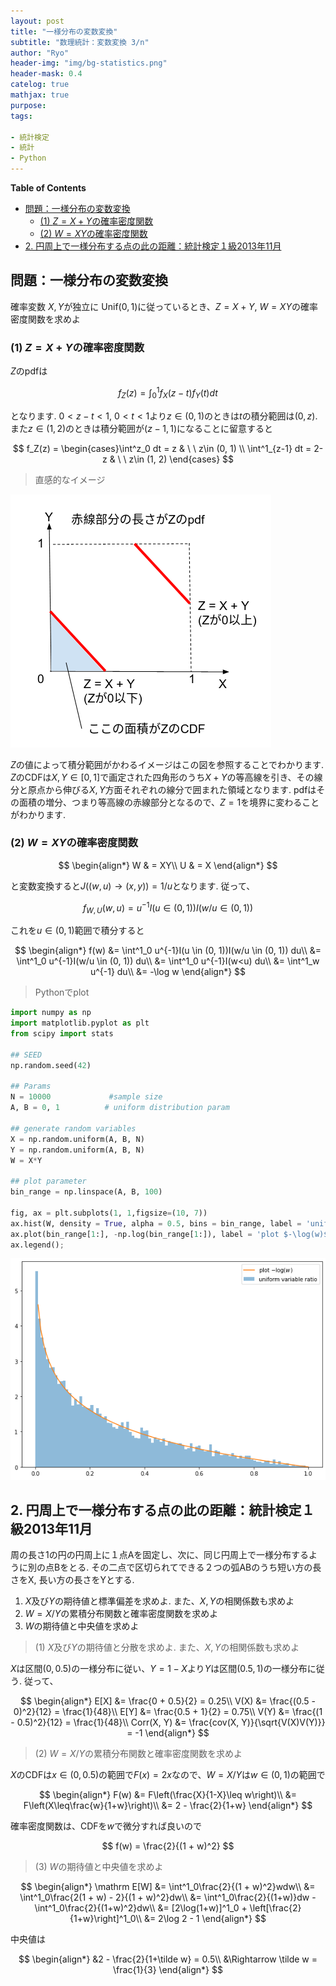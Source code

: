 ```yaml
---
layout: post
title: "一様分布の変数変換"
subtitle: "数理統計：変数変換 3/n"
author: "Ryo"
header-img: "img/bg-statistics.png"
header-mask: 0.4
catelog: true
mathjax: true
purpose: 
tags:

- 統計検定
- 統計
- Python
---
```



**Table of Contents**
<!-- START doctoc generated TOC please keep comment here to allow auto update -->
<!-- DON'T EDIT THIS SECTION, INSTEAD RE-RUN doctoc TO UPDATE -->

- [問題：一様分布の変数変換](#%E5%95%8F%E9%A1%8C%E4%B8%80%E6%A7%98%E5%88%86%E5%B8%83%E3%81%AE%E5%A4%89%E6%95%B0%E5%A4%89%E6%8F%9B)
  - [(1) $Z= X + Y$の確率密度関数](#1-z-x--y%E3%81%AE%E7%A2%BA%E7%8E%87%E5%AF%86%E5%BA%A6%E9%96%A2%E6%95%B0)
  - [(2) $W = XY$の確率密度関数](#2-w--xy%E3%81%AE%E7%A2%BA%E7%8E%87%E5%AF%86%E5%BA%A6%E9%96%A2%E6%95%B0)
- [2. 円周上で一様分布する点の此の距離：統計検定１級2013年11月](#2-%E5%86%86%E5%91%A8%E4%B8%8A%E3%81%A7%E4%B8%80%E6%A7%98%E5%88%86%E5%B8%83%E3%81%99%E3%82%8B%E7%82%B9%E3%81%AE%E6%AD%A4%E3%81%AE%E8%B7%9D%E9%9B%A2%E7%B5%B1%E8%A8%88%E6%A4%9C%E5%AE%9A%EF%BC%91%E7%B4%9A2013%E5%B9%B411%E6%9C%88)

<!-- END doctoc generated TOC please keep comment here to allow auto update -->

## 問題：一様分布の変数変換

確率変数 $X, Y$が独立に $\text{Unif}(0, 1)$に従っているとき、$Z= X + Y$, $W = XY$の確率密度関数を求めよ

### (1) $Z= X + Y$の確率密度関数

$Z$のpdfは

$$
f_Z(z) = \int^1_0f_X(z-t)f_Y(t)dt
$$

となります. $0<z-t<1$, $0<t<1$より$z\in (0, 1)$のときは$t$の積分範囲は$(0, z)$. また$z\in (1, 2)$のときは積分範囲が$(z-1, 1)$になることに留意すると

$$
f_Z(z) = \begin{cases}\int^z_0 dt = z & \  \ z\in (0, 1) \\ 
\int^1_{z-1} dt = 2-z & \  \ z\in (1, 2) 
\end{cases}
$$

> 直感的なイメージ

<img src="https://github.com/ryonakimageserver/omorikaizuka/blob/master/%E3%83%96%E3%83%AD%E3%82%B0%E7%94%A8/2021-12-25-uniformditribution-01.png?raw=true">

$Z$の値によって積分範囲がかわるイメージはこの図を参照することでわかります. $Z$のCDFは$X, Y \in [0, 1]$で画定された四角形のうち$X + Y$の等高線を引き、その線分と原点から伸びる$X, Y$方面それぞれの線分で囲まれた領域となります. pdfはその面積の増分、つまり等高線の赤線部分となるので、$Z = 1$を境界に変わることがわかります. 


### (2) $W = XY$の確率密度関数

$$
\begin{align*}
W & = XY\\
U & = X
\end{align*}
$$

と変数変換すると$J((w, u)\to (x, y)) = 1/u$となります. 従って、

$$
f_{W, U}(w, u) = u^{-1}I(u \in (0, 1))I(w/u \in (0, 1))
$$

これを$u\in(0,1)$範囲で積分すると

$$
\begin{align*}
f(w) &= \int^1_0 u^{-1}I(u \in (0, 1))I(w/u \in (0, 1)) du\\
&= \int^1_0 u^{-1}I(w/u \in (0, 1)) du\\
&= \int^1_0 u^{-1}I(w<u) du\\
&= \int^1_w u^{-1} du\\
&= -\log w
\end{align*}
$$

> Pythonでplot

```python
import numpy as np
import matplotlib.pyplot as plt
from scipy import stats

## SEED
np.random.seed(42)

## Params
N = 10000             #sample size
A, B = 0, 1          # uniform distribution param

## generate random variables
X = np.random.uniform(A, B, N)
Y = np.random.uniform(A, B, N)
W = X*Y

## plot parameter
bin_range = np.linspace(A, B, 100)

fig, ax = plt.subplots(1, 1,figsize=(10, 7))
ax.hist(W, density = True, alpha = 0.5, bins = bin_range, label = 'uniform variable ratio')
ax.plot(bin_range[1:], -np.log(bin_range[1:]), label = 'plot $-\log(w)$')
ax.legend();
```

<img src="https://github.com/ryonakimageserver/omorikaizuka/blob/master/%E3%83%96%E3%83%AD%E3%82%B0%E7%94%A8/20211225-python-plot.png?raw=true">

## 2. 円周上で一様分布する点の此の距離：統計検定１級2013年11月

周の長さ1の円の円周上に１点Aを固定し、次に、同じ円周上で一様分布するように別の点Bをとる. その二点で区切られてできる２つの弧ABのうち短い方の長さをX, 長い方の長さをYとする.

1. $X$及び$Y$の期待値と標準偏差を求めよ. また、$X, Y$の相関係数も求めよ
2. $W=X/Y$の累積分布関数と確率密度関数を求めよ
3. $W$の期待値と中央値を求めよ

> (1) $X$及び$Y$の期待値と分散を求めよ. また、$X, Y$の相関係数も求めよ


$X$は区間$(0, 0.5)$の一様分布に従い、$Y = 1 - X$より$Y$は区間$(0.5, 1)$の一様分布に従う. 従って、

$$
\begin{align*}
E[X] &= \frac{0 + 0.5}{2} = 0.25\\
V(X) &= \frac{(0.5 - 0)^2}{12} = \frac{1}{48}\\
E[Y] &= \frac{0.5 + 1}{2} = 0.75\\
V(Y) &= \frac{(1 - 0.5)^2}{12} = \frac{1}{48}\\
Corr(X, Y) &= \frac{cov(X, Y)}{\sqrt{V(X)V(Y)}} = -1
\end{align*}
$$

> (2) $W=X/Y$の累積分布関数と確率密度関数を求めよ

$X$のCDFは$x\in (0, 0.5)$の範囲で$F(x) = 2x$なので、$W = X/Y$は$w\in (0, 1)$の範囲で

$$
\begin{align*}
F(w) &= F\left(\frac{X}{1-X}\leq w\right)\\
&= F\left(X\leq\frac{w}{1+w}\right)\\
&= 2 - \frac{2}{1+w}
\end{align*}
$$

確率密度関数は、CDFを$w$で微分すれば良いので

$$
f(w) = \frac{2}{(1 + w)^2}
$$

> (3) $W$の期待値と中央値を求めよ

$$
\begin{align*}
\mathrm E[W] &= \int^1_0\frac{2}{(1 + w)^2}wdw\\
&= \int^1_0\frac{2(1 + w) - 2}{(1 + w)^2}dw\\
&= \int^1_0\frac{2}{(1+w)}dw - \int^1_0\frac{2}{(1+w)^2}dw\\
&= [2\log(1+w)]^1_0 + \left[\frac{2}{1+w}\right]^1_0\\
&= 2\log 2 - 1
\end{align*}
$$

中央値は

$$
\begin{align*}
&2 - \frac{2}{1+\tilde w} = 0.5\\
&\Rightarrow \tilde w = \frac{1}{3}
\end{align*}
$$
